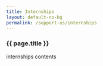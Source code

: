 ```yaml
---
title: Internships
layout: default-no-bg
permalink: /support-us/internships
---
```


<h3 class="no-bg">{{ page.title }}</h3>

internships contents

